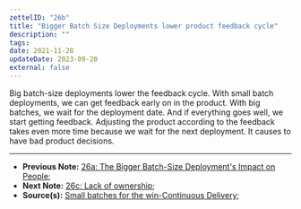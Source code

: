 ```yaml
---
zettelID: "26b"
title: "Bigger Batch Size Deployments lower product feedback cycle"
description: ""
tags:
date: 2021-11-28
updateDate: 2023-09-20
external: false
---
```


Big batch-size deployments lower the feedback cycle. With small batch deployments, we can get feedback early on in the product. With big batches, we wait for the deployment date. And if everything goes well, we start getting feedback. Adjusting the product according to the feedback takes even more time because we wait for the next deployment. It causes to have bad product decisions.

---

- **Previous Note:** [26a: The Bigger Batch-Size Deployment's Impact on People](/notes/26a/);
- **Next Note:** [26c: Lack of ownership](/notes/26c/);
- **Source(s):** [Small batches for the win-Continuous Delivery](https://www.eferro.net/2021/01/small-batches-for-win-continuous.html);
